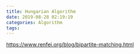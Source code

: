 ```yaml
---
title: Hungarian Algorithm
date: 2019-08-28 02:19:19
categories: Algorithm
tags:
---
```


https://www.renfei.org/blog/bipartite-matching.html
